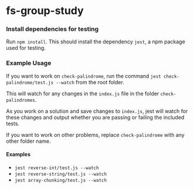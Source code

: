 # fs-group-study

### Install dependencies for testing

Run `npm install`. This should install the dependency `jest`, a npm package used for testing.

### Example Usage

If you want to work on `check-palindrome`, run the command `jest check-palindrome/test.js --watch` from the root folder.

This will watch for any changes in the `index.js` file in the folder `check-palindromes`.

As you work on a solution and save changes to `index.js`, jest will watch for these changes and output whether you are passing or failing the included tests.

If you want to work on other problems, replace `check-palindrome` with any other folder name.

#### Examples
* `jest reverse-int/test.js --watch` 
* `jest reverse-string/test.js --watch` 
* `jest array-chunking/test.js --watch` 
